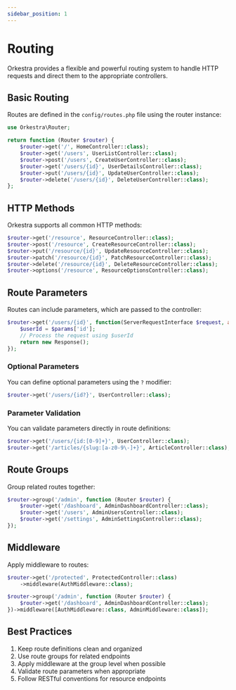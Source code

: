 ```yaml
---
sidebar_position: 1
---
```


# Routing

Orkestra provides a flexible and powerful routing system to handle HTTP requests and direct them to the appropriate controllers.

## Basic Routing

Routes are defined in the `config/routes.php` file using the router instance:

```php
use Orkestra\Router;

return function (Router $router) {
    $router->get('/', HomeController::class);
    $router->get('/users', UserListController::class);
    $router->post('/users', CreateUserController::class);
    $router->get('/users/{id}', UserDetailsController::class);
    $router->put('/users/{id}', UpdateUserController::class);
    $router->delete('/users/{id}', DeleteUserController::class);
};
```

## HTTP Methods

Orkestra supports all common HTTP methods:

```php
$router->get('/resource', ResourceController::class);
$router->post('/resource', CreateResourceController::class);
$router->put('/resource/{id}', UpdateResourceController::class);
$router->patch('/resource/{id}', PatchResourceController::class);
$router->delete('/resource/{id}', DeleteResourceController::class);
$router->options('/resource', ResourceOptionsController::class);
```

## Route Parameters

Routes can include parameters, which are passed to the controller:

```php
$router->get('/users/{id}', function(ServerRequestInterface $request, array $params): ResponseInterface {
    $userId = $params['id'];
    // Process the request using $userId
    return new Response();
});
```

### Optional Parameters

You can define optional parameters using the `?` modifier:

```php
$router->get('/users/{id?}', UserController::class);
```

### Parameter Validation

You can validate parameters directly in route definitions:

```php
$router->get('/users/{id:[0-9]+}', UserController::class);
$router->get('/articles/{slug:[a-z0-9\-]+}', ArticleController::class);
```

## Route Groups

Group related routes together:

```php
$router->group('/admin', function (Router $router) {
    $router->get('/dashboard', AdminDashboardController::class);
    $router->get('/users', AdminUsersController::class);
    $router->get('/settings', AdminSettingsController::class);
});
```

## Middleware

Apply middleware to routes:

```php
$router->get('/protected', ProtectedController::class)
    ->middleware(AuthMiddleware::class);

$router->group('/admin', function (Router $router) {
    $router->get('/dashboard', AdminDashboardController::class);
})->middleware([AuthMiddleware::class, AdminMiddleware::class]);
```

## Best Practices

1. Keep route definitions clean and organized
2. Use route groups for related endpoints
3. Apply middleware at the group level when possible
4. Validate route parameters when appropriate
5. Follow RESTful conventions for resource endpoints 